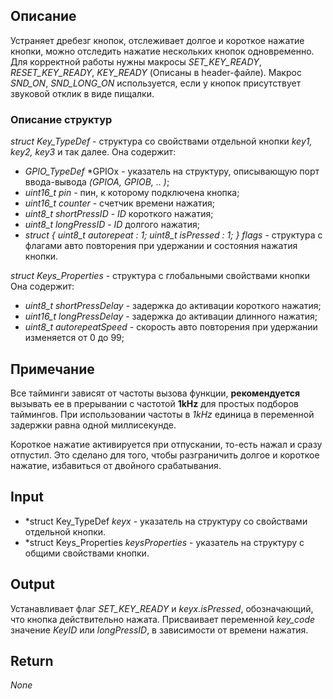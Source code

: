 ## Описание
Устраняет дребезг кнопок, отслеживает долгое и короткое нажатие кнопки, можно отследить нажатие нескольких кнопок одновременно. Для корректной работы нужны макросы *SET_KEY_READY*, *RESET_KEY_READY*, *KEY_READY* (Описаны в header-файле). Макрос *SND_ON*, *SND_LONG_ON* используется, если у кнопок присутствует звуковой отклик в виде пищалки.

### Описание структур
*struct Key_TypeDef* - структура со свойствами отдельной кнопки *key1, key2, key3* и так далее.
Она содержит:
- *GPIO_TypeDef* *GPIOx - указатель на структуру, описывающую порт ввода-вывода *(GPIOA, GPIOB, .. )*;
- *uint16_t pin* - пин, к которому подключена кнопка;
- *uint16_t counter* - счетчик времени нажатия;
- *uint8_t shortPressID* - *ID* короткого нажатия;
- *uint8_t longPressID* - *ID* долгого нажатия;
- *struct { uint8_t autorepeat : 1; uint8_t isPressed : 1; } flags* - структура с флагами авто повторения при удержании и состояния нажатия кнопки.

*struct Keys_Properties* - структура с глобальными свойствами кнопки
Она содержит:
- *uint8_t shortPressDelay* - задержка до активации короткого нажатия;
- *uint16_t longPressDelay* - задержка до активации длинного нажатия;
- *uint8_t autorepeatSpeed* - скорость авто повторения при удержании изменяется от 0 до 99;

## Примечание
Все тайминги зависят от частоты вызова функции, **рекомендуется** вызывать ее в прерывании с частотой **1kHz** для простых подборов таймингов. При использовании частоты в *1kHz* единица в переменной задержки равна одной миллисекунде.

Короткое нажатие активируется при отпускании, то-есть нажал и сразу отпустил. Это сделано для того, чтобы разграничить долгое и короткое нажатие, избавиться от двойного срабатывания.

## Input
- *struct Key_TypeDef *keyx* - указатель на структуру со свойствами отдельной кнопки.
- *struct Keys_Properties *keysProperties* - указатель на структуру с общими свойствами кнопки.

## Output
Устанавливает флаг *SET_KEY_READY* и *keyx.isPressed*, обозначающий, что кнопка действительно нажата. Присваивает переменной *key_code* значение *KeyID* или *longPressID*, в зависимости от времени нажатия.

## Return
*None*
